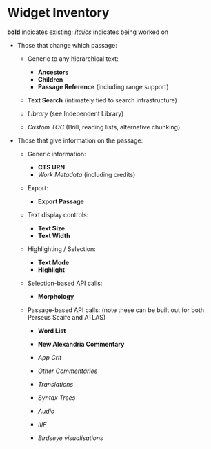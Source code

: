 # Widget Inventory

**bold** indicates existing; _italics_ indicates being worked on


  * Those that change which passage:

	  * Generic to any hierarchical text:
        * **Ancestors**
        * **Children**
        * **Passage Reference** (including range support)

    * **Text Search** (intimately tied to search infrastructure)
    * _Library_ (see Independent Library)
    * _Custom TOC_ (Brill, reading lists, alternative chunking)

  * Those that give information on the passage:

    * Generic information:
        * **CTS URN**
        * _Work Metadata_ (including credits)
		
    * Export:
        * **Export Passage**

    * Text display controls:
        * **Text Size**
        * **Text Width**

    * Highlighting / Selection:
        * **Text Mode**
        * **Highlight**

    * Selection-based API calls:
        * **Morphology**
		
    * Passage-based API calls: (note these can be built out for both Perseus Scaife and ATLAS)
        * **Word List**
        * **New Alexandria Commentary**
        * _App Crit_
        * _Other Commentaries_
        * _Translations_
        * _Syntax Trees_
        * _Audio_
        * _IIIF_

      * _Birdseye visualisations_
